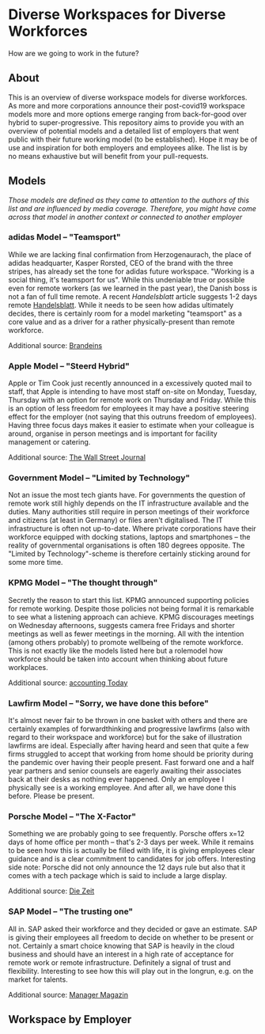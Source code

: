# Diverse Workspaces for Diverse Workforces
How are we going to work in the future?

## About
This is an overview of diverse workspace models for diverse workforces. As more and more corporations announce their post-covid19 workspace models more and more options emerge ranging from back-for-good over hybrid to super-progressive. This repository aims to provide you with an overview of potential models and a detailed list of employers that went public with their future working model (to be established). Hope it may be of use and inspiration for both employers and employees alike. The list is by no means exhaustive but will benefit from your pull-requests. 

## Models
*Those models are defined as they came to attention to the authors of this list and are influenced by media coverage. Therefore, you might have come across that model in another context or connected to another employer*

### adidas Model – "Teamsport"
While we are lacking final confirmation from Herzogenaurach, the place of adidas headquarter, Kasper Rorsted, CEO of the brand with the three stripes, has already set the tone for adidas future workspace. "Working is a social thing, it's teamsport for us". While this undeniable true or possible even for remote workers (as we learned in the past year), the Danish boss is not a fan of full time remote. A recent *Handelsblatt* article suggests 1-2 days remote [Handelsblatt](https://www.handelsblatt.com/karriere/karriere-die-hybrid-illusion-vier-unbequeme-wahrheiten-ueber-die-zukunft-der-arbeit/27249946.html).  While it needs to be seen how adidas ultimately decides, there is certainly room for a model marketing "teamsport" as a core value and as a driver for a rather physically-present than remote workforce.

Additional source: [Brandeins](https://www.brandeins.de/magazine/brand-eins-thema/wirtschaftskanzleien-2021/die-wohnzimmer-ag)

### Apple Model – "Steerd Hybrid"
Apple or Tim Cook just recently announced in a excessively quoted mail to staff, that Apple is intending to have most staff on-site on Monday, Tuesday, Thursday with an option for remote work on Thursday and Friday. While this is an option of less freedom for employees it may have a positive steering effect for the employer (not saying that this outruns freedom of employees). Having three focus days makes it easier to estimate when your colleague is around, organise in person meetings and is important for facility management or catering.

Additional source: [The Wall Street Journal](https://www.wsj.com/articles/apple-prepares-office-staff-for-hybrid-workweek-11622745636)

### Government Model – "Limited by Technology"
Not an issue the most tech giants have. For governments the question of remote work still highly depends on the IT infrastructure available and the duties. Many authorities still require in person meetings of their workforce and citizens (at least in Germany) or files aren't digitalised. The IT infrastructure is often not up-to-date. Where private corporations have their workforce equipped with docking stations, laptops and smartphones – the reality of governmental organisations is often 180 degrees opposite. The "Limited by Technology"-scheme is therefore certainly sticking around for some more time.

### KPMG Model – "The thought through"
Secretly the reason to start this list. KPMG announced supporting policies for remote working. Despite those policies not being formal it is remarkable to see what a listening approach can achieve. KPMG discourages meetings on Wednesday afternoons, suggests camera free Fridays and shorter meetings as well as fewer meetings in the morning. All with the intention (among others probably) to promote wellbeing of the remote workforce. This is not exactly like the models listed here but a rolemodel how workforce should be taken into account when thinking about future workplaces.

Additional source: [accounting Today](https://www.accountingtoday.com/news/kpmg-launches-relaxed-work-policies-to-combat-remote-work-fatigue)

### Lawfirm Model – "Sorry, we have done this before"
It's almost never fair to be thrown in one basket with others and there are certainly examples of forwardthinking and progressive lawfirms (also with regard to their workspace and workforce) but for the sake of illustration lawfirms are ideal. Especially after having heard and seen that quite a few firms struggled to accept that working from home should be priority during the pandemic over having their people present. Fast forward one and a half year partners and senior counsels are eagerly awaiting their associates back at their desks as nothing ever happened. Only an employee I physically see is a working employee. And after all, we have done this before. Please be present.  

### Porsche Model – "The X-Factor"
Something we are probably going to see frequently. Porsche offers x=12 days of home office per month – that's 2-3 days per week. While it remains to be seen how this is actually be filled with life, it is giving employees clear guidance and is a clear commitment to candidates for job offers. Interesting side note: Porsche did not only announce the 12 days rule but also that it comes with a tech package which is said to include a large display. 

Additional source: [Die Zeit](https://www.zeit.de/news/2021-05/16/porsche-mitarbeiter-12-tagen-im-monat-mobil-arbeiten)

### SAP Model – "The trusting one"
All in. SAP asked their workforce and they decided or gave an estimate. SAP is giving their employees all freedom to decide on whether to be present or not. Certainly a smart choice knowing that SAP is heavily in the cloud business and should have an interest in a high rate of acceptance for remote work or remote infrastructure. Definitely a signal of trust and flexibility. Interesting to see how this will play out in the longrun, e.g. on the market for talents.

Additional source: [Manager Magazin](https://www.manager-magazin.de/unternehmen/tech/sap-mitarbeiter-koennen-homeoffice-machen-wann-sie-wollen-a-1283fedc-dcdf-4dae-95ee-a8bc1704f101)

## Workspace by Employer
